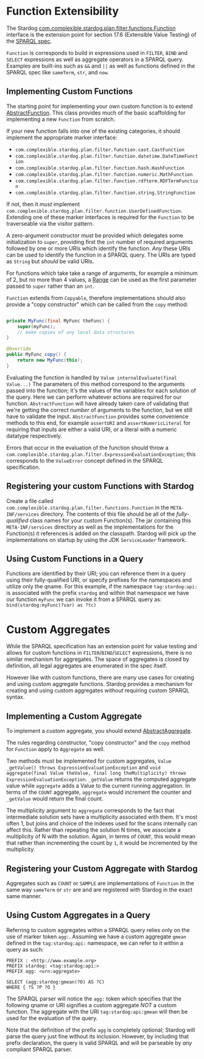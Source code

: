 # Function Extensibility

The Stardog [com.complexible.stardog.plan.filter.functions.Function](http://docs.stardog.com/java/snarl/com/complexible/stardog/plan/filter/functions/Function.html)
interface is the extension point for section 17.6 (Extensible Value Testing) of the [SPARQL spec](http://www.w3.org/TR/2012/PR-sparql11-query-20121108/#extensionFunctions).

`Function` is corresponds to build in expressions used in `FILTER`, `BIND` and `SELECT` expressions as well as
aggregate operators in a SPARQL query.  Examples are built-ins such as `&&` and `||` as well as functions defined in the
SPARQL spec like `sameTerm`, `str`, and `now`.

## Implementing Custom Functions

The starting point for implementing your own custom function is to extend [AbstractFunction](http://docs.stardog.com/java/snarl/com/complexible/stardog/plan/filter/functions/AbstractFunction.html).
This class provides much of the basic scaffolding for implementing a new `Function` from scratch.

If your new function falls into one of the existing categories, it should implement the appropriate marker interface:

* `com.complexible.stardog.plan.filter.function.cast.CastFunction`
* `com.complexible.stardog.plan.filter.function.datetime.DateTimeFunction`
* `com.complexible.stardog.plan.filter.function.hash.HashFunction`
* `com.complexible.stardog.plan.filter.function.numeric.MathFunction`
* `com.complexible.stardog.plan.filter.function.rdfterm.RDFTermFunction`
* `com.complexible.stardog.plan.filter.function.string.StringFunction`


If not, then it *must* implement `com.complexible.stardog.plan.filter.function.UserDefinedFunction`.  Extending one
of these marker interfaces is required for the `Function` to be traverseable via the visitor pattern.

A zero-argument constructor *must* be provided which delegates some initialization to `super`, providing first the `int`
number of required arguments followed by one or more URIs which identify the function.  _Any_ these URIs can be used to
identify the function in a SPARQL query. The URIs are typed as `String` but *should* be valid URIs.

For functions which take take a range of arguments, for example a minimum of 2, but no more than 4 values, a
[Range](http://docs.guava-libraries.googlecode.com/git-history/release/javadoc/com/google/common/collect/Range.html)
can be used as the first parameter passed to `super` rather than an `int`.

`Function` extends from `Copyable`, therefore implementations should also provide a "copy constructor" which can be
called from the `copy` method:

```java

private MyFunc(final MyFunc theFunc) {
    super(myFunc);
    // make copies of any local data structures
}

@Override
public MyFunc copy() {
	return new MyFunc(this);
}
```

Evaluating the function is handled by `Value internalEvaluate(final Value...)` The parameters of this method correspond
to the arguments passed into the function; it's the values of the variables for each solution of the query.  Here we can
perform whatever actions are required for our function.  `AbstractFunction` will have already taken care of validating
that we're getting the correct _number_ of arguments to the function, but we still have to validate the input.
`AbstractFunction` provides some convenience methods to this end, for example `assertURI` and `assertNumericLiteral`
for requiring that inputs are either a valid URI, or a literal with a numeric datatype respectively.

Errors that occur in the evaluation of the function should throw a
`com.complexible.stardog.plan.filter.ExpressionEvaluationException`; this corresponds to the `ValueError` concept
defined in the SPARQL specification.

## Registering your custom Functions with Stardog

Create a file called `com.complexible.stardog.plan.filter.functions.Function` in the `META-INF/services` directory.
The contents of this file should be all of the *fully-qualified* class names for your custom Function(s).  The
jar containing this `META-INF/services` directory as well as the implementations for the Function(s) it references is
added on the classpath. Stardog will pick up the implementations on startup by using the JDK `ServiceLoader` framework.

## Using Custom Functions in a Query

Functions are identified by their URI; you can reference them in a query using their fully-qualified URI, or specify
prefixes for the namespaces and utilize only the qname.  For this example, if the namespace `tag:stardog:api:` is
associated with the prefix `stardog` and within that namespace we have our function `myFunc` we can invoke it
from a SPARQL query as: `bind(stardog:myFunc(?var) as ?tc)`

# Custom Aggregates

While the SPARQL specification has an extension point for value testing and allows for custom functions in
`FILTER`/`BIND`/`SELECT` expressions, there is no similar mechanism for aggregates.  The space of aggregates is closed
by definition, all legal aggregates are enumerated in the spec itself.

However like with custom functions, there are many use cases for creating and using custom aggregate functions.  Stardog
provides a mechanism for creating and using custom aggregates *without* requiring custom SPARQL syntax.

## Implementing a Custom Aggregate

To implement a custom aggregate, you should extend
[AbstractAggregate](http://docs.stardog.com/java/snarl/com/complexible/stardog/plan/aggregates/AbstractAggregate.html).

The rules regarding constructor, "copy constructor" and the `copy` method for `Function` apply to `Aggregate` as well.

Two methods must be implemented for custom aggregates, `Value _getValue() throws ExpressionEvaluationException` and
`void aggregate(final Value theValue, final long theMultiplicity) throws ExpressionEvaluationException`.  `_getValue`
returns the computed aggregate value while `aggregate` adds a Value to the current running aggregation.  In terms of
the `COUNT` aggregate, `aggregate` would increment the counter and `_getValue` would return the final count.

The multiplicity argument to `aggregate` corresponds to the fact that intermediate solution sets have a
multiplicity associated with them.  It's most often 1, but joins and choice of the indexes used for the scans
internally can affect this.  Rather than repeating the solution N times, we associate a multiplicity of N with the
solution.  Again, in terms of `COUNT`, this would mean that rather than incrementing the count by `1`, it would be
incremented by the multiplicity.

## Registering your Custom Aggregate with Stardog

Aggregates such as `COUNT` or `SAMPLE` are implementations of `Function` in the same way `sameTerm` or `str` are and
are registered with Stardog in the exact same manner.


## Using Custom Aggregates in a Query

Referring to custom aggregates within a SPARQL query relies only on the use of marker token `agg:`.  Assuming we have
a custom aggregate `gmean` defined in the `tag:stardog:api:` namespace, we can refer to it within a query as such:

```sparql
PREFIX : <http://www.example.org>
PREFIX stardog: <tag:stardog:api:>
PREFIX agg: <urn:aggregate>

SELECT (agg:stardog:gmean(?O) AS ?C)
WHERE { ?S ?P ?O }
```

The SPARQL parser will notice the `agg:` token which specifies that the following qname or URI signifies a custom
aggregate *NOT* a custom function.  The aggregate with the URI `tag:stardog:api:gmean` will then be used for the
evaluation of the query.

Note that the definition of the prefix `agg` is completely optional; Stardog will parse the query just fine without its
inclusion.  However, by including that prefix declaration, the query is valid SPARQL and will be parseable by _any_
compliant SPARQL parser.